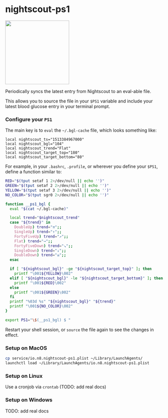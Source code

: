 # nightscout-ps1

<img width="203" src="https://user-images.githubusercontent.com/71256/34065499-21048488-e1b7-11e7-985e-e2c08c3d3642.png">

Periodically syncs the latest entry from Nightscout to an eval-able file.

This allows you to source the file in your `$PS1` variable and include
your latest blood glucose entry in your terminal prompt.

### Configure your `PS1`

The main key is to `eval` the `~/.bgl-cache` file, which looks something like:

```
local nightscout_ts="1513384967000"
local nightscout_bgl="104"
local nightscout_trend="Flat"
local nightscout_target_top="180"
local nightscout_target_bottom="80"
```

For example, in your `.bashrc`, `.profile`, or wherever you define your
`$PS1`, define a function similar to:

```bash
RED="$(tput setaf 1 2>/dev/null || echo '')"
GREEN="$(tput setaf 2 2>/dev/null || echo '')"
YELLOW="$(tput setaf 3 2>/dev/null || echo '')"
NO_COLOR="$(tput sgr0 2>/dev/null || echo '')"

function __ps1_bgl {
  eval "$(cat ~/.bgl-cache)"

  local trend="$nightscout_trend"
  case "${trend}" in
    DoubleUp) trend="⇈";;
    SingleUp) trend="↑";;
    FortyFiveUp) trend="↗";;
    Flat) trend="→";;
    FortyFiveDown) trend="↘";;
    SingleDown) trend="↓";;
    DoubleDown) trend="⇊";;
  esac

  if [ "${nightscout_bgl}" -ge "${nightscout_target_top}" ]; then
    printf "\001${YELLOW}\002"
  elif [ "${nightscout_bgl}" -le "${nightscout_target_bottom}" ]; then
    printf "\001${RED}\002"
  else
    printf "\001${GREEN}\002"
  fi
  printf "%03d %s" "${nightscout_bgl}" "${trend}"
  printf "\001${NO_COLOR}\002"
}

export PS1="\$(__ps1_bgl) $ "
```

Restart your shell session, or `source` the file again to see the changes
in effect.


### Setup on MacOS

```bash
cp service/io.n8.nightscout-ps1.plist ~/Library/LaunchAgents/
launchctl load ~/Library/LaunchAgents/io.n8.nightscout-ps1.plist
```


### Setup on Linux

Use a cronjob via `crontab` (TODO: add real docs)


### Setup on Windows

TODO: add real docs
